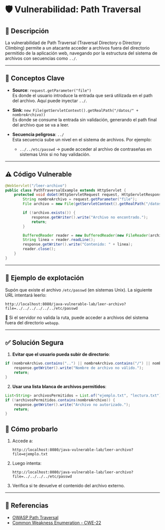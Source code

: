
# 🛡️ Vulnerabilidad: Path Traversal

## 📌 Descripción
La vulnerabilidad de Path Traversal (Traversal Directory o Directory Climbing) permite a un atacante acceder a archivos fuera del directorio permitido de la aplicación web, navegando por la estructura del sistema de archivos con secuencias como `../`.

---

## 🧠 Conceptos Clave

- **Source**: `request.getParameter("file")`  
  Es donde el usuario introduce la entrada que será utilizada en el path del archivo. Aquí puede inyectar `../`.
  
- **Sink**: `new File(getServletContext().getRealPath("/datos/" + nombreArchivo))`  
  Es donde se consume la entrada sin validación, generando el path final del archivo que se va a leer.

- **Secuencia peligrosa**: `../`  
  Esta secuencia sube un nivel en el sistema de archivos. Por ejemplo:  
  - `../../etc/passwd` → puede acceder al archivo de contraseñas en sistemas Unix si no hay validación.

---

## ⚠️ Código Vulnerable

```java
@WebServlet("/leer-archivo")
public class PathTraversalExample extends HttpServlet {
    protected void doGet(HttpServletRequest request, HttpServletResponse response) throws IOException {
        String nombreArchivo = request.getParameter("file");
        File archivo = new File(getServletContext().getRealPath("/datos/" + nombreArchivo));

        if (!archivo.exists()) {
            response.getWriter().write("Archivo no encontrado.");
            return;
        }

        BufferedReader reader = new BufferedReader(new FileReader(archivo));
        String linea = reader.readLine();
        response.getWriter().write("Contenido: " + linea);
        reader.close();
    }
}
```

---

## 🧪 Ejemplo de explotación

Supón que existe el archivo `/etc/passwd` (en sistemas Unix). La siguiente URL intentará leerlo:

```
http://localhost:8080/java-vulnerable-lab/leer-archivo?file=../../../../../../etc/passwd
```

🧨 Si el servidor no valida la ruta, puede acceder a archivos del sistema fuera del directorio `webapp`.

---

## ✅ Solución Segura

1. **Evitar que el usuario pueda subir de directorio**:
```java
if (nombreArchivo.contains("..") || nombreArchivo.contains("/") || nombreArchivo.contains("\")) {
    response.getWriter().write("Nombre de archivo no válido.");
    return;
}
```

2. **Usar una lista blanca de archivos permitidos**:
```java
List<String> archivosPermitidos = List.of("ejemplo.txt", "lectura.txt");
if (!archivosPermitidos.contains(nombreArchivo)) {
    response.getWriter().write("Archivo no autorizado.");
    return;
}
```

## 🧪 Cómo probarlo

1. Accede a:  
   ```
   http://localhost:8080/java-vulnerable-lab/leer-archivo?file=ejemplo.txt
   ```
2. Luego intenta:  
   ```
   http://localhost:8080/java-vulnerable-lab/leer-archivo?file=../../../../etc/passwd
   ```
3. Verifica si te devuelve el contenido del archivo externo.

---

## 📘 Referencias

- [OWASP Path Traversal](https://owasp.org/www-community/attacks/Path_Traversal)
- [Common Weakness Enumeration - CWE-22](https://cwe.mitre.org/data/definitions/22.html)

